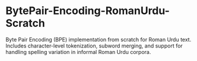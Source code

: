 # BytePair-Encoding-RomanUrdu-Scratch
Byte Pair Encoding (BPE) implementation from scratch for Roman Urdu text. Includes character-level tokenization, subword merging, and support for handling spelling variation in informal Roman Urdu corpora.
